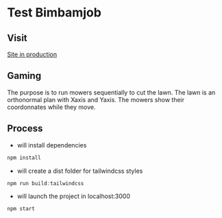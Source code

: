 # Test Bimbamjob

## Visit

[Site in production](https://test-bimbamjob.herokuapp.com/)

## Gaming

The purpose is to run mowers sequentially to cut the lawn. The lawn is an orthonormal plan with Xaxis and Yaxis. The mowers show their coordonnates while they move.

## Process

- will install dependencies
```js
npm install
```

- will create a dist folder for tailwindcss styles
```js
npm run build:tailwindcss
```

- will launch the project in localhost:3000
```js
npm start
```
